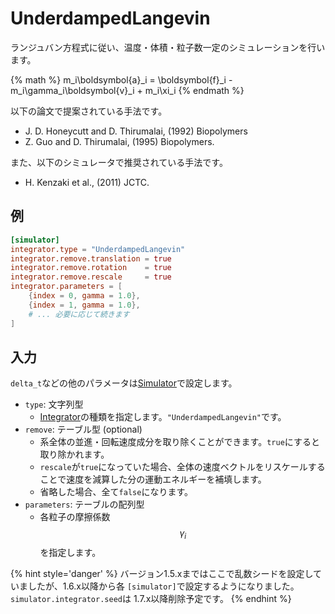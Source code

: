 # UnderdampedLangevin

ランジュバン方程式に従い、温度・体積・粒子数一定のシミュレーションを行います。

{% math %}
m_i\boldsymbol{a}_i = \boldsymbol{f}_i - m_i\gamma_i\boldsymbol{v}_i + m_i\xi_i
{% endmath %}

以下の論文で提案されている手法です。

- J. D. Honeycutt and D. Thirumalai, (1992) Biopolymers
- Z. Guo and D. Thirumalai, (1995) Biopolymers.

また、以下のシミュレータで推奨されている手法です。

- H. Kenzaki et al., (2011) JCTC.

## 例

```toml
[simulator]
integrator.type = "UnderdampedLangevin"
integrator.remove.translation = true
integrator.remove.rotation    = true
integrator.remove.rescale     = true
integrator.parameters = [
    {index = 0, gamma = 1.0},
    {index = 1, gamma = 1.0},
    # ... 必要に応じて続きます
]
```

## 入力

`delta_t`などの他のパラメータは[Simulator](Simulator.md)で設定します。

- `type`: 文字列型
  - [Integrator](Integrator.md)の種類を指定します。`"UnderdampedLangevin"`です。
- `remove`: テーブル型 (optional)
  - 系全体の並進・回転速度成分を取り除くことができます。`true`にすると取り除かれます。
  - `rescale`が`true`になっていた場合、全体の速度ベクトルをリスケールすることで速度を減算した分の運動エネルギーを補填します。
  - 省略した場合、全て`false`になります。
- `parameters`: テーブルの配列型
  - 各粒子の摩擦係数$$\gamma_i$$を指定します。

{% hint style='danger' %}
バージョン1.5.xまではここで乱数シードを設定していましたが、1.6.x以降から各
`[simulator]`で設定するようになりました。`simulator.integrator.seed`は
1.7.x以降削除予定です。
{% endhint %}
